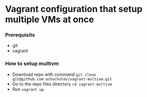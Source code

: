 # Vagrant configuration that setup multiple VMs at once

### Prerequisits

* git
* vagrant

### How to setup multivm

* Download repo with command `git clone git@github.com:achuchulev/vagrant-multivm.git`
* Go to the repo files directory `cd vagrant-multivm`
* Run `vagrant up`
